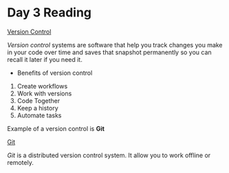 
# Day 3 Reading #

[Version Control](https://docs.microsoft.com/en-us/azure/devops/learn/git/what-is-version-control)

*Version control* systems are software that help you track changes you make in your code over time and saves that snapshot permanently so you can recall it later if you need it.
 - Benefits of version control
 1. Create workflows
 2. Work with versions
 3. Code Together
 4. Keep a history
 5. Automate tasks
 
 Example of a version control is **Git**
 
 [Git](https://docs.microsoft.com/en-us/azure/devops/learn/git/what-is-git)
 
 *Git* is a distributed version control system. It allow you to work offline or remotely.
